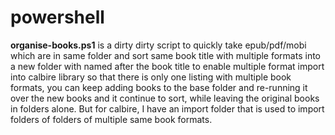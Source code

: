 # powershell

**organise-books.ps1** is a dirty dirty script to quickly take epub/pdf/mobi which are in same folder and sort same book title with multiple formats into a new folder with named after the book title to enable multiple format import into calbire library so that there is only one listing with multiple book formats, you can keep adding books to the base folder and re-running it over the new books and it continue to sort, while leaving the original books in folders alone. But for calbire, I have an import folder that is used to import folders of folders of multiple same book formats.
